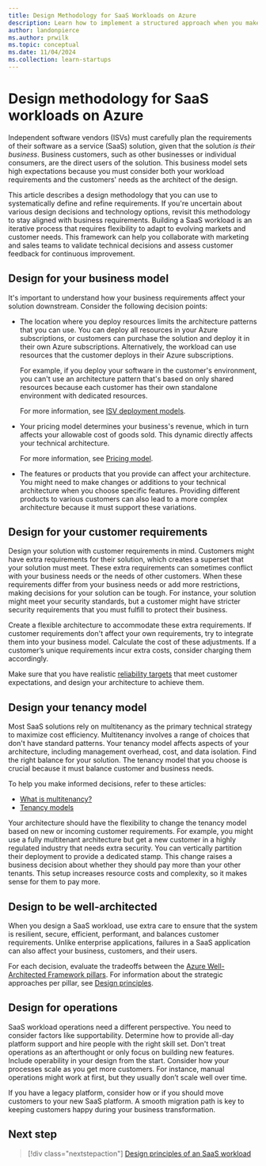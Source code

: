 ```yaml
---
title: Design Methodology for SaaS Workloads on Azure
description: Learn how to implement a structured approach when you make architectural design decisions for software as a service (SaaS) workloads on Azure.
author: landonpierce 
ms.author: prwilk
ms.topic: conceptual 
ms.date: 11/04/2024
ms.collection: learn-startups
---
```


# Design methodology for SaaS workloads on Azure

Independent software vendors (ISVs) must carefully plan the requirements of their software as a service (SaaS) solution, given that the solution *is their business*. Business customers, such as other businesses or individual consumers, are the direct users of the solution. This business model sets high expectations because you must consider both your workload requirements and the customers' needs as the architect of the design.

This article describes a design methodology that you can use to systematically define and refine requirements. If you're uncertain about various design decisions and technology options, revisit this methodology to stay aligned with business requirements. Building a SaaS workload is an iterative process that requires flexibility to adapt to evolving markets and customer needs. This framework can help you collaborate with marketing and sales teams to validate technical decisions and assess customer feedback for continuous improvement.

## Design for your business model

It's important to understand how your business requirements affect your solution downstream. Consider the following decision points:

- The location where you deploy resources limits the architecture patterns that you can use. You can deploy all resources in your Azure subscriptions, or customers can purchase the solution and deploy it in their own Azure subscriptions. Alternatively, the workload can use resources that the customer deploys in their Azure subscriptions.

  For example, if you deploy your software in the customer's environment, you can't use an architecture pattern that's based on only shared resources because each customer has their own standalone environment with dedicated resources.

  For more information, see [ISV deployment models](/azure/cloud-adoption-framework/ready/landing-zone/isv-landing-zone#isv-deployment-models).
  
- Your pricing model determines your business's revenue, which in turn affects your allowable cost of goods sold. This dynamic directly affects your technical architecture.

  For more information, see [Pricing model](/azure/architecture/guide/multitenant/considerations/pricing-models).
  
- The features or products that you provide can affect your architecture. You might need to make changes or additions to your technical architecture when you choose specific features. Providing different products to various customers can also lead to a more complex architecture because it must support these variations.

## Design for your customer requirements

Design your solution with customer requirements in mind. Customers might have extra requirements for their solution, which creates a superset that your solution must meet. These extra requirements can sometimes conflict with your business needs or the needs of other customers. When these requirements differ from your business needs or add more restrictions, making decisions for your solution can be tough. For instance, your solution might meet your security standards, but a customer might have stricter security requirements that you must fulfill to protect their business.

Create a flexible architecture to accommodate these extra requirements. If customer requirements don't affect your own requirements, try to integrate them into your business model. Calculate the cost of these adjustments. If a customer’s unique requirements incur extra costs, consider charging them accordingly.

Make sure that you have realistic [reliability targets](/azure/well-architected/reliability/metrics) that meet customer expectations, and design your architecture to achieve them.

## Design your tenancy model

Most SaaS solutions rely on multitenancy as the primary technical strategy to maximize cost efficiency. Multitenancy involves a range of choices that don't have standard patterns. Your tenancy model affects aspects of your architecture, including management overhead, cost, and data isolation. Find the right balance for your solution. The tenancy model that you choose is crucial because it must balance customer and business needs.

To help you make informed decisions, refer to these articles:

- [What is multitenancy?](/azure/architecture/guide/multitenant/overview)
- [Tenancy models](/azure/architecture/guide/multitenant/considerations/tenancy-models)

Your architecture should have the flexibility to change the tenancy model based on new or incoming customer requirements. For example, you might use a fully multitenant architecture but get a new customer in a highly regulated industry that needs extra security. You can vertically partition their deployment to provide a dedicated stamp. This change raises a business decision about whether they should pay more than your other tenants. This setup increases resource costs and complexity, so it makes sense for them to pay more.

## Design to be well-architected

When you design a SaaS workload, use extra care to ensure that the system is resilient, secure, efficient, performant, and balances customer requirements. Unlike enterprise applications, failures in a SaaS application can also affect your business, customers, and their users.

For each decision, evaluate the tradeoffs between the [Azure Well-Architected Framework pillars](../pillars.md). For information about the strategic approaches per pillar, see [Design principles](./design-principles.md).

## Design for operations

SaaS workload operations need a different perspective. You need to consider factors like supportability. Determine how to provide all-day platform support and hire people with the right skill set. Don't treat operations as an afterthought or only focus on building new features. Include operability in your design from the start. Consider how your processes scale as you get more customers. For instance, manual operations might work at first, but they usually don’t scale well over time.

If you have a legacy platform, consider how or if you should move customers to your new SaaS platform. A smooth migration path is key to keeping customers happy during your business transformation.

## Next step

> [!div class="nextstepaction"]
> [Design principles of an SaaS workload](design-principles.md)
